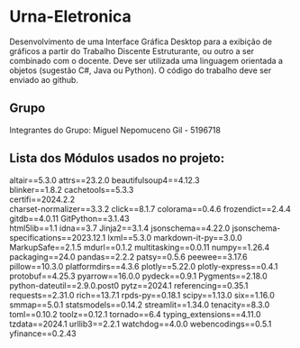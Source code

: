# Urna-Eletronica
Desenvolvimento de uma Interface Gráfica Desktop para a exibição de gráficos a partir do Trabalho Discente Estruturante, ou outro a ser combinado com o docente. Deve ser utilizada uma linguagem orientada a objetos (sugestão C#, Java ou Python). O código do trabalho deve ser enviado ao github. 

## Grupo 

Integrantes do Grupo: Miguel Nepomuceno Gil - 5196718


## Lista dos Módulos usados no projeto: 

altair==5.3.0
attrs==23.2.0
beautifulsoup4==4.12.3   
blinker==1.8.2
cachetools==5.3.3        
certifi==2024.2.2        
charset-normalizer==3.3.2
click==8.1.7
colorama==0.4.6
frozendict==2.4.4        
gitdb==4.0.11
GitPython==3.1.43        
html5lib==1.1
idna==3.7
Jinja2==3.1.4
jsonschema==4.22.0
jsonschema-specifications==2023.12.1
lxml==5.3.0
markdown-it-py==3.0.0
MarkupSafe==2.1.5
mdurl==0.1.2
multitasking==0.0.11
numpy==1.26.4
packaging==24.0
pandas==2.2.2
patsy==0.5.6
peewee==3.17.6
pillow==10.3.0
platformdirs==4.3.6
plotly==5.22.0
plotly-express==0.4.1
protobuf==4.25.3
pyarrow==16.0.0
pydeck==0.9.1
Pygments==2.18.0
python-dateutil==2.9.0.post0
pytz==2024.1
referencing==0.35.1
requests==2.31.0
rich==13.7.1
rpds-py==0.18.1
scipy==1.13.0
six==1.16.0
smmap==5.0.1
statsmodels==0.14.2
streamlit==1.34.0
tenacity==8.3.0
toml==0.10.2
toolz==0.12.1
tornado==6.4
typing_extensions==4.11.0
tzdata==2024.1
urllib3==2.2.1
watchdog==4.0.0
webencodings==0.5.1
yfinance==0.2.43
